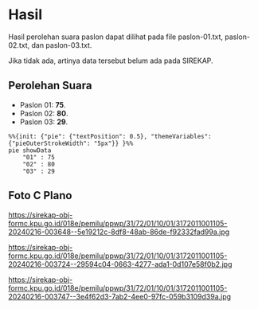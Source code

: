 # Hasil

Hasil perolehan suara paslon dapat dilihat pada file paslon-01.txt, paslon-02.txt, dan paslon-03.txt.

Jika tidak ada, artinya data tersebut belum ada pada SIREKAP.

## Perolehan Suara

 * Paslon 01: **75**.
 * Paslon 02: **80**.
 * Paslon 03: **29**.

```mermaid
%%{init: {"pie": {"textPosition": 0.5}, "themeVariables": {"pieOuterStrokeWidth": "5px"}} }%%
pie showData
    "01" : 75
    "02" : 80
    "03" : 29
```
## Foto C Plano

https://sirekap-obj-formc.kpu.go.id/018e/pemilu/ppwp/31/72/01/10/01/3172011001105-20240216-003648--5e19212c-8df8-48ab-86de-f92332fad99a.jpg

https://sirekap-obj-formc.kpu.go.id/018e/pemilu/ppwp/31/72/01/10/01/3172011001105-20240216-003724--29594c04-0663-4277-ada1-0d107e58f0b2.jpg

https://sirekap-obj-formc.kpu.go.id/018e/pemilu/ppwp/31/72/01/10/01/3172011001105-20240216-003747--3e4f62d3-7ab2-4ee0-97fc-059b3109d39a.jpg
